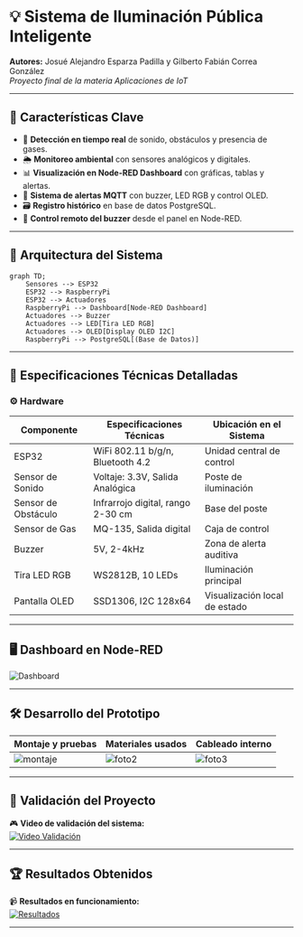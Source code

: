 # 💡 Sistema de Iluminación Pública Inteligente

**Autores:** Josué Alejandro Esparza Padilla y Gilberto Fabián Correa González  
_Proyecto final de la materia Aplicaciones de IoT_

---

## 🌟 Características Clave

- 📡 **Detección en tiempo real** de sonido, obstáculos y presencia de gases.
- 🌦️ **Monitoreo ambiental** con sensores analógicos y digitales.
- 📊 **Visualización en Node-RED Dashboard** con gráficas, tablas y alertas.
- 📧 **Sistema de alertas MQTT** con buzzer, LED RGB y control OLED.
- 🗃️ **Registro histórico** en base de datos PostgreSQL.
- 💙 **Control remoto del buzzer** desde el panel en Node-RED.

---

## 🧱 Arquitectura del Sistema

```mermaid
graph TD;
    Sensores --> ESP32
    ESP32 --> RaspberryPi
    ESP32 --> Actuadores
    RaspberryPi --> Dashboard[Node-RED Dashboard]
    Actuadores --> Buzzer
    Actuadores --> LED[Tira LED RGB]
    Actuadores --> OLED[Display OLED I2C]
    RaspberryPi --> PostgreSQL[(Base de Datos)]
```

---

## 🔧 Especificaciones Técnicas Detalladas

### ⚙️ Hardware

| Componente           | Especificaciones Técnicas                    | Ubicación en el Sistema            |
|----------------------|----------------------------------------------|------------------------------------|
| ESP32                | WiFi 802.11 b/g/n, Bluetooth 4.2             | Unidad central de control          |
| Sensor de Sonido     | Voltaje: 3.3V, Salida Analógica              | Poste de iluminación               |
| Sensor de Obstáculo  | Infrarrojo digital, rango 2-30 cm            | Base del poste                     |
| Sensor de Gas        | MQ-135, Salida digital                       | Caja de control                    |
| Buzzer               | 5V, 2-4kHz                                   | Zona de alerta auditiva            |
| Tira LED RGB         | WS2812B, 10 LEDs                             | Iluminación principal              |
| Pantalla OLED        | SSD1306, I2C 128x64                          | Visualización local de estado      |

---

## 🖥️ Dashboard en Node-RED

![Dashboard](./imagenes/dashboard.png)

---

## 🛠️ Desarrollo del Prototipo

| Montaje y pruebas | Materiales usados | Cableado interno |
|------------------|-------------------|------------------|
| ![montaje](./imagenes/montaje1.png) | ![foto2](./imagenes/montaje2.png) | ![foto3](./imagenes/montaje3.png) |

---

## 🔎 Validación del Proyecto

🎮 **Video de validación del sistema:**  
[![Video Validación](https://img.shields.io/badge/YouTube-Ver%20Video-red?logo=youtube)](https://youtu.be/F0IYwWB71fs?si=4-UIC3-dEtw0dK1x)

---

## 🏆 Resultados Obtenidos

📹 **Resultados en funcionamiento:**  
[![Resultados](https://img.shields.io/badge/YouTube-Resultados%20Obtenidos-blue?logo=youtube)](https://youtu.be/sRgUl2rID08?si=QA6XuITk5DwffLi7)

---


